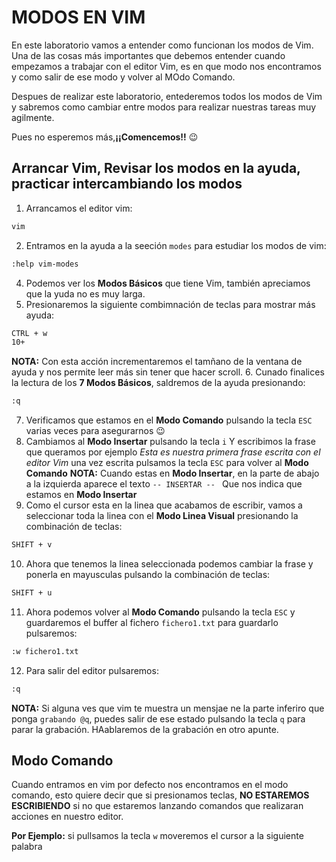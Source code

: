 # MODOS EN VIM

En este laboratorio vamos a entender como funcionan los modos de Vim. Una de las cosas más importantes que debemos entender cuando empezamos a trabajar con el editor Vim, es en que modo nos encontramos y como salir de ese modo y volver al MOdo Comando.

Despues de realizar este laboratorio, entederemos todos los modos de Vim  y sabremos como cambiar entre modos para realizar nuestras tareas muy agilmente.

Pues no esperemos más,**¡¡Comencemos!!** :wink:

## Arrancar Vim, Revisar los modos en la ayuda, practicar intercambiando los modos

1. Arrancamos el editor vim:
```bash
vim
```
2. Entramos en la ayuda a la seeción ```modes``` para estudiar los modos de vim:
```bash
:help vim-modes
```
4. Podemos ver los **Modos Básicos** que tiene Vim, también apreciamos que la yuda no es muy larga.
5. Presionaremos la siguiente combimnación de teclas para mostrar más ayuda:
```bash
CTRL + w
10+
```
**NOTA:** Con esta acción incrementaremos el tamñano de la ventana de ayuda y nos permite leer más sin tener que hacer scroll.
6. Cunado finalices la lectura de los **7 Modos Básicos**, saldremos de la ayuda presionando:
```bash
:q
```
7. Verificamos que estamos en el **Modo Comando** pulsando la tecla ```ESC``` varias veces para asegurarnos :wink: 
8. Cambiamos al **Modo Insertar** pulsando la tecla ```i``` Y escribimos la frase que queramos por ejemplo *Esta es nuestra primera frase escrita con el editor Vim* una vez escrita pulsamos la tecla ```ESC``` para volver al **Modo Comando**
**NOTA:** Cuando estas en **Modo Insertar**, en la parte de abajo a la izquierda aparece el texto ```-- INSERTAR -- ``` Que nos indica que estamos en **Modo Insertar**
9. Como el cursor esta en la linea que acabamos de escribir, vamos a seleccionar toda la linea con el **Modo Linea Visual** presionando la combinación de teclas:
```bash
SHIFT + v
``` 
10. Ahora que tenemos la linea seleccionada podemos cambiar la frase y ponerla en mayusculas pulsando la combinación de teclas:
```bash
SHIFT + u
```
11. Ahora podemos volver al **Modo Comando** pulsando la tecla ```ESC``` y guardaremos el buffer al fichero ```fichero1.txt``` para guardarlo pulsaremos:
```bash
:w fichero1.txt
```
12. Para salir del editor pulsaremos:
```bash
:q
```

**NOTA:** Si alguna ves que vim te muestra un mensjae ne la parte inferiro que ponga ```grabando @q```, puedes salir de ese estado pulsando la tecla ```q``` para parar la grabación. HAablaremos de la grabación en otro apunte.


## Modo Comando

Cuando entramos en vim por defecto nos encontramos en el modo comando, esto quiere decir que si presionamos teclas, **NO ESTAREMOS ESCRIBIENDO** si no que estaremos lanzando comandos que realizaran acciones en nuestro editor.

**Por Ejemplo:** si pullsamos la tecla ```w``` moveremos el cursor a la siguiente palabra
